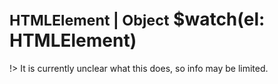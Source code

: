 # <small>HTMLElement | Object</small> $watch(el: HTMLElement)

!> It is currently unclear what this does, so info may be limited.